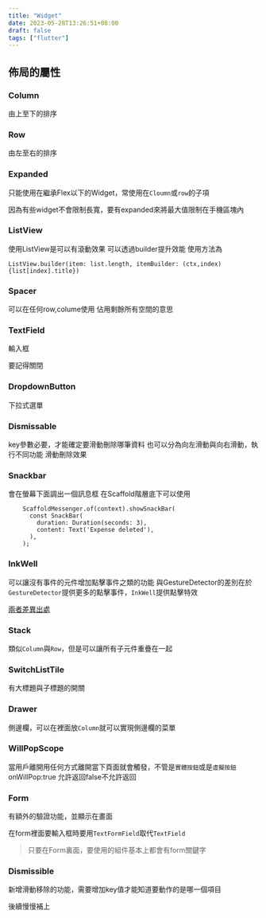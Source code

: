 ```yaml
---
title: "Widget"
date: 2023-05-28T13:26:51+08:00
draft: false
tags: ["flutter"]
---
```


## 佈局的屬性
### Column
由上至下的排序
### Row
由左至右的排序
### Expanded
只能使用在繼承Flex以下的Widget，常使用在``Cloumn``或``row``的子項

因為有些widget不會限制長寬，要有expanded來將最大值限制在手機區塊內

### ListView
使用ListView是可以有滾動效果
可以透過builder提升效能
使用方法為
```flutter
ListView.builder(item: list.length, itemBuilder: (ctx,index){list[index].title})
```

### Spacer
可以在任何row,colume使用
佔用剩餘所有空間的意思

### TextField
輸入框

要記得關閉
### DropdownButton
下拉式選單
### Dismissable
key參數必要，才能確定要滑動刪除哪筆資料
也可以分為向左滑動與向右滑動，執行不同功能
滑動刪除效果
### Snackbar
會在螢幕下面調出一個訊息框
在Scaffold階層底下可以使用
```flutter
    ScaffoldMessenger.of(context).showSnackBar(
      const SnackBar(
        duration: Duration(seconds: 3),
        content: Text('Expense deleted'),
      ),
    );
```
### InkWell
可以讓沒有事件的元件增加點擊事件之類的功能
與GestureDetector的差別在於
`GestureDetector`提供更多的點擊事件，`InkWell`提供點擊特效

[兩者差異出處](https://stackoverflow.com/questions/56725308/flutter-inkwell-vs-gesturedetector-what-is-the-difference)

### Stack
類似`Column`與`Row`，但是可以讓所有子元件重疊在一起

### SwitchListTile
有大標題與子標題的開關
### Drawer
側邊欄，可以在裡面放`Column`就可以實現側邊欄的菜單
### WillPopScope
當用戶離開用任何方式離開當下頁面就會觸發，不管是`實體按鈕`或是`虛擬按鈕`
onWillPop:true 允許返回false不允許返回

### Form
有額外的驗證功能，並顯示在畫面

在form裡面要輸入框時要用`TextFormField`取代`TextField`

> 只要在Form裏面，要使用的組件基本上都會有form關鍵字
### Dismissible
新增滑動移除的功能，需要增加key值才能知道要動作的是哪一個項目

後續慢慢補上